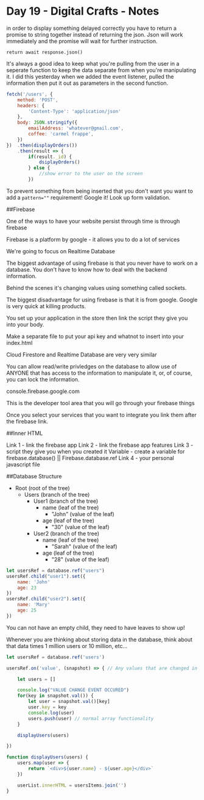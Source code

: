 # Day 19 - Digital Crafts - Notes

in order to display something delayed correctly you have to return a promise to string together instead of returning the json. Json will work immediately and the promise will wait for further instruction.

`return await response.json()`

It's always a good idea to keep what you're pulling from the user in a seperate function to keep the data separate from when you're manipulating it. I did this yesterday when we added the event listener, pulled the information then put it out as parameters in the second function.

```js
fetch('/users', {
    method: 'POST',
    headers: {
        'Content-Type': 'application/json'
    },
    body: JSON.stringify({
        emailAddress: 'whatever@gmail.com',
        coffee: 'carmel frappe',
    })
})  .then(displayOrders())
    .then(result => {
        if(result._id) {
            dsiplayOrders()
        } else {
            //show error to the user on the screen
        })
```

To prevent something from being inserted that you don't want you want to add a `pattern=""` requirement! Google it! Look up form validation.

##Firebase

One of the ways to have your website persist through time is through firebase

Firebase is a platform by google - it allows you to do a lot of services

We're going to focus on Realtime Database

The biggest advantage of using firebase is that you never have to work on a database. You don't have to know how to deal with the backend information.

Behind the scenes it's changing values using something called sockets.

The biggest disadvantage for using firebase is that it is from google. Google is very quick at killing products.

You set up your application in the store then link the script they give you into your body.

Make a separate file to put your api key and whatnot to insert into your index.html

Cloud Firestore and Realtime Database are very very similar

You can allow read/write privledges on the database to allow use of ANYONE that has access to the information to manipulate it, or, of course, you can lock the information.

console.firebase.google.com

This is the developer tool area that you will go through your firebase things

Once you select your services that you want to integrate you link them after the firebase link.

##Inner HTML

Link 1 - link the firebase app
Link 2 - link the firebase app features
Link 3 - script they give you when you created it
Variable - create a variable for firebase.database() || Firebase.database.ref
Link 4 - your personal javascript file

##Database Structure

* Root (root of the tree)
  * Users (branch of the tree)
    * User1 (branch of the tree)
      * name (leaf of the tree)
        * "John" (value of the leaf)
      * age (leaf of the tree)
        * "30" (value of the leaf)
    * User2 (branch of the tree)
      * name (leaf of the tree)
        * "Sarah" (value of the leaf)
      * age (leaf of the tree)
        * "28" (value of the leaf)

```js
let usersRef = database.ref("users")
usersRef.child("user1").set({
    name: 'John'
    age: 23
})
usersRef.child("user2").set({
    name: 'Mary'
    age: 25
})
```

You can not have an empty child, they need to have leaves to show up!

Whenever you are thinking about storing data in the database, think about that data times 1 million users or 10 million, etc...

```js
let usersRef = database.ref('users')

usersRef.on('value', (snapshot) => { // Any values that are changed in the database it will reload EVERYTHING, not the best for big apps

    let users = []

    console.log("VALUE CHANGE EVENT OCCURED")
    for(key in snapshot.val()) {
        let user = snapshot.val()[key]
        user.key = key
        console.log(user)
        users.push(user) // normal array functionality
    }

    displayUsers(users)

})

function displayUsers(users) {
    users.map(user => {
        return `<div>${user.name} - ${user.age}</div>`
    })

    userList.innerHTML = usersItems.join('')
}
```
